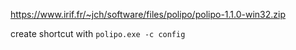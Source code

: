 https://www.irif.fr/~jch/software/files/polipo/polipo-1.1.0-win32.zip

create shortcut with `polipo.exe -c config`